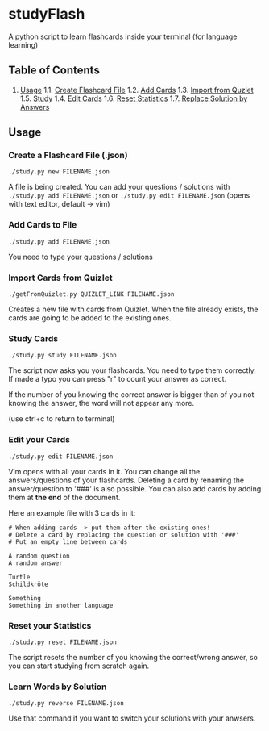 
# studyFlash
A python script to learn flashcards inside your terminal (for language learning)

## Table of Contents
1. [Usage](#usage)
1.1. [Create Flashcard File](#create)
1.2. [Add Cards](#add)
1.3. [Import from Quzlet](#import)
1.5. [Study](#learn)
1.4. [Edit Cards](#edit)
1.6. [Reset Statistics](#reset)
1.7. [Replace Solution by Answers](#solutions)

## Usage <a name="usage"></a>

### Create a Flashcard File (.json)  <a name="create"></a>
```
./study.py new FILENAME.json
```

A file is being created. You can add your questions / solutions with ```./study.py add FILENAME.json``` or ```./study.py edit FILENAME.json``` (opens with text editor, default -> vim)


### Add Cards to File  <a name="add"></a>
```
./study.py add FILENAME.json
```

You need to type your questions / solutions


### Import Cards from Quizlet <a name="import"></a>
```
./getFromQuizlet.py QUIZLET_LINK FILENAME.json
```

Creates a new file with cards from Quizlet. 
When the file already exists, the cards are going to be added to the existing ones.


### Study Cards <a name="learn"></a>
```
./study.py study FILENAME.json
```

The script now asks you your flashcards. 
You need to type them correctly.
If made a typo you can press "r" to count your answer as correct.

If the number of you knowing the correct answer is bigger than of you not knowing the answer, the word will not appear any more. 

(use ctrl+c to return to terminal)


### Edit your Cards <a name="edit"></a>
```
./study.py edit FILENAME.json
```

Vim opens with all your cards in it. 
You can change all the answers/questions of your flashcards. 
Deleting a card by renaming the answer/question to '###' is also possible.
You can also add cards by adding them at **the end** of the document.

Here an example file with 3 cards in it:
```
# When adding cards -> put them after the existing ones!
# Delete a card by replacing the question or solution with '###'
# Put an empty line between cards

A random question 
A random answer

Turtle 
Schildkröte
 
Something 
Something in another language
```
### Reset your Statistics  <a name="reset"></a>
```
./study.py reset FILENAME.json
```

The script resets the number of you knowing the correct/wrong answer, so you can start studying from scratch again.


### Learn Words by Solution <a name="solution"></a>
```
./study.py reverse FILENAME.json
```

Use that command if you want to switch your solutions with your anwsers.

